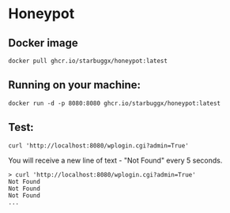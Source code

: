 # Honeypot

## Docker image
```
docker pull ghcr.io/starbuggx/honeypot:latest
```
## Running on your machine:
```
docker run -d -p 8080:8080 ghcr.io/starbuggx/honeypot:latest
```
## Test:
```
curl 'http://localhost:8080/wplogin.cgi?admin=True'
```
You will receive a new line of text - "Not Found" every 5 seconds.
```shell
> curl 'http://localhost:8080/wplogin.cgi?admin=True'
Not Found
Not Found
Not Found
...
```
